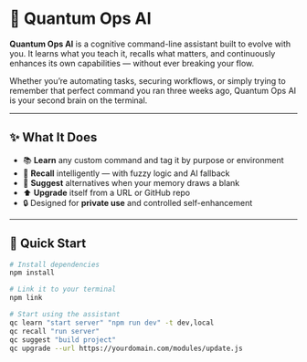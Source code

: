 # 🧠 Quantum Ops AI

**Quantum Ops AI** is a cognitive command-line assistant built to evolve with you. It learns what you teach it, recalls what matters, and continuously enhances its own capabilities — without ever breaking your flow.

Whether you’re automating tasks, securing workflows, or simply trying to remember that perfect command you ran three weeks ago, Quantum Ops AI is your second brain on the terminal.

---

## ✨ What It Does

- 📚 **Learn** any custom command and tag it by purpose or environment
- 🧠 **Recall** intelligently — with fuzzy logic and AI fallback
- 🤖 **Suggest** alternatives when your memory draws a blank
- ⬆️ **Upgrade** itself from a URL or GitHub repo
- 🔒 Designed for **private use** and controlled self-enhancement

---

## 🚀 Quick Start

```bash
# Install dependencies
npm install

# Link it to your terminal
npm link

# Start using the assistant
qc learn "start server" "npm run dev" -t dev,local
qc recall "run server"
qc suggest "build project"
qc upgrade --url https://yourdomain.com/modules/update.js

